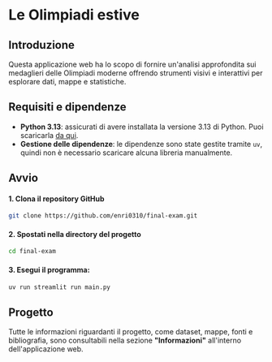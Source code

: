 # Le Olimpiadi estive


## Introduzione

Questa applicazione web ha lo scopo di fornire un'analisi approfondita sui medaglieri delle Olimpiadi moderne offrendo strumenti visivi e interattivi per esplorare dati, mappe e statistiche.


## Requisiti e dipendenze

- **Python 3.13**: assicurati di avere installata la versione 3.13 di Python. Puoi scaricarla [da qui](https://www.python.org/downloads/).
- **Gestione delle dipendenze**: le dipendenze sono state gestite tramite `uv`, quindi non è necessario scaricare alcuna libreria manualmente.

## Avvio

#### **1. Clona il repository GitHub**

```bash
git clone https://github.com/enri0310/final-exam.git
```

#### 2. Spostati nella directory del progetto

```bash
cd final-exam
```

#### **3. Esegui il programma:**

```bash
uv run streamlit run main.py
```


## **Progetto**

Tutte le informazioni riguardanti il progetto, come dataset, mappe, fonti e bibliografia, sono consultabili nella sezione **"Informazioni"** all'interno dell'applicazione web.
